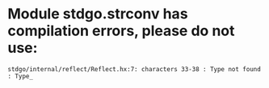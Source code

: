 # Module stdgo.strconv has compilation errors, please do not use:
```
stdgo/internal/reflect/Reflect.hx:7: characters 33-38 : Type not found : Type_

```

